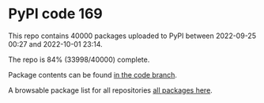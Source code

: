 # PyPI code 169

This repo contains 40000 packages uploaded to PyPI between 
2022-09-25 00:27 and 2022-10-01 23:14.

The repo is 84% (33998/40000) complete.

Package contents can be found [in the code branch](https://github.com/pypi-data/pypi-mirror-169/tree/code/packages).

A browsable package list for all repositories [all packages here](https://pypi-data.github.io/website/repositories/pypi-mirror-169).


